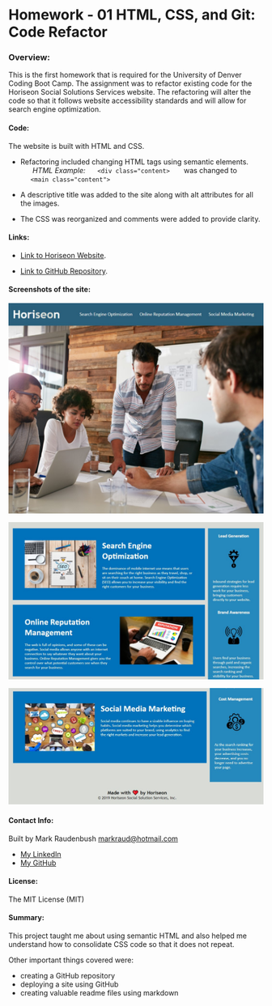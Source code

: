 # Homework - 01 HTML, CSS, and Git: Code Refactor
### Overview:
This is the first homework that is required for the University of Denver Coding Boot Camp.  The assignment was to refactor existing code for the Horiseon Social Solutions Services website.  The refactoring will alter the code so that it follows website accessibility standards and will allow for search engine optimization. 


#### Code: 
The website is built with HTML and CSS. 

- Refactoring included changing HTML tags using semantic elements.  
&nbsp;&nbsp;&nbsp;&nbsp;&nbsp; *HTML Example:* 
&nbsp;&nbsp;&nbsp;&nbsp;&nbsp;```<div class="content>```
&nbsp;&nbsp;&nbsp;&nbsp;&nbsp; was changed to 
&nbsp;&nbsp;&nbsp;&nbsp;&nbsp;```<main class="content">```

- A descriptive title was added to the site along with alt attributes for all the images.  

- The CSS was reorganized and comments were added to provide clarity.


#### Links:

- [Link to Horiseon Website](https://markraud.github.io/hw-01-html-css-git-code-refactor/).

- [Link to GitHub Repository](https://github.com/markraud/hw-01-html-css-git-code-refactor).



#### Screenshots of the site:

![top of the site](./assets/images/Screenshot-top.jpg "Top")

![middle of the site](./assets/images/Screenshot-mid.jpg "Middle")

![bottom of the site](./assets/images/Screenshot-bottom.jpg "Bottom")

#### Contact Info:
Built by Mark Raudenbush
markraud@hotmail.com
- [My LinkedIn](https://www.linkedin.com/in/markraudenbush)
- [My GitHub](https://github.com/markraud)

#### License:
The MIT License (MIT)

#### Summary:

This project taught me about using semantic HTML and also helped me understand how to consolidate CSS code so that it does not repeat. 

Other important things covered were:
- creating a GitHub repository
- deploying a site using GitHub
- creating valuable readme files using markdown

